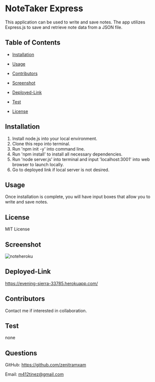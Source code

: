 # NoteTaker Express
    
This application can be used to write and save notes. The app utilizes Express.js to save and retrieve note data from a JSON file.

## Table of Contents
    
* [Installation](#installation)
    
* [Usage](#usage)
    
* [Contributors](#contribute)

* [Screenshot](#screenshot)

* [Deployed-Link](#deployed-link)
    
* [Test](#test)
    
* [License](#license)
    
## Installation
    
1. Install node.js into your local environment.
2. Clone this repo into terminal.
3. Run 'npm init -y' into command line.
4. Run 'npm install' to install all necessary dependencies.
5. Run 'node server.js' into terminal and input 'localhost:3001' into web browser to launch locally.
6. Go to deployed link if local server is not desired.
    
## Usage
    
Once installation is complete, you will have input boxes that allow you to write and save notes.

## License
    
MIT License

## Screenshot

![noteheroku](https://user-images.githubusercontent.com/82292712/126744632-7b74e5d3-77ff-410f-a3fa-01f4e2a4dad8.png)


## Deployed-Link
https://evening-sierra-33785.herokuapp.com/
## Contributors
    
Contact me if interested in collaboration.
    
## Test
    
none
    
## Questions
    
GitHub: https://github.com/zenitramxam
    
Email: m412tinez@gmail.com

